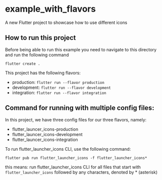 # example_with_flavors

A new Flutter project to showcase how to use different icons

## How to run this project

Before being able to run this example you need to navigate to this directory and run the following command

```
flutter create .
```

This project has the following flavors:

- production: `flutter run --flavor production`
- development: `flutter run --flavor development`
- integration: `flutter run --flavor integration`

## Command for running with multiple config files:

In this project, we have three config files for our three flavors, namely: 
 - flutter_launcer_icons-production
 - flutter_launcer_icons-development
 - flutter_launcer_icons-integration

To run flutter_launcher_icons CLI, use the following command:

```
flutter pub run flutter_launcher_icons -f flutter_launcher_icons*
```

this means: run flutter_launcher_icons CLI for all files that start with `flutter_launcher_icons` followed by any characters, denoted by * (asterisk)
